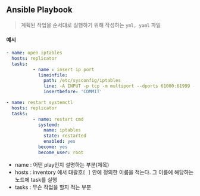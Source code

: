 ## Ansible Playbook

> 계획된 작업을 순서대로 실행하기 위해 작성하는 `yml, yaml` 파일

#### 예시

```yaml
- name: open iptables
  hosts: replicator 
  tasks:
          - name : insert ip port
            lineinfile:
              path: /etc/sysconfig/iptables
              line: -A INPUT -p tcp -m multiport --dports 61000:61999 -m comment --comment "delta_replicator" -j ACCEPT
              insertbefore: 'COMMIT'

- name: restart systemctl
  hosts: replicator 
  tasks:
          - name: restart cmd
            systemd:
              name: iptables
              state: restarted
              enabled: yes
            become: yes
            become_user: root
```

- name : 어떤 play인지 설명하는 부분(제목)
- hosts : inventory 에서 대괄호`[ ]` 안에 정의한 이름을 적는다. 그 이름에 해당하는 노드에 task를 실행
- tasks : 무슨 작업을 할지 적는 부분